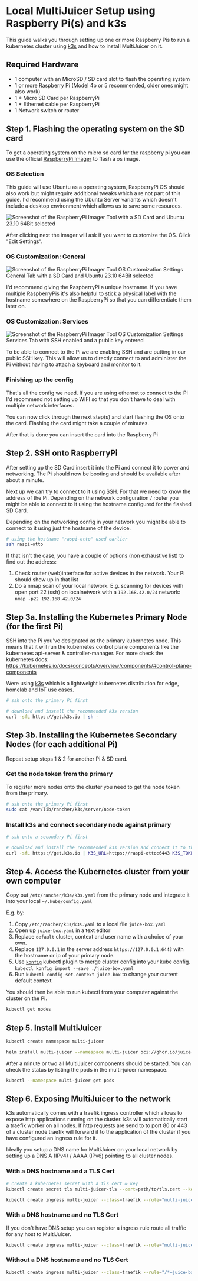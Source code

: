 # Local MultiJuicer Setup using Raspberry Pi(s) and k3s

This guide walks you through setting up one or more Raspberry Pis to run a kubernetes cluster using [k3s](https://k3s.io/) and how to install MultiJuicer on it.

## Required Hardware

- 1 computer with an MicroSD / SD card slot to flash the operating system
- 1 or more Raspberry Pi (Model 4b or 5 recommended, older ones might also work)
- 1 * Micro SD Card per RaspberryPi
- 1 * Ethernet cable per RaspberryPi
- 1 Network switch or router

## Step 1. Flashing the operating system on the SD card

To get a operating system on the micro sd card for the raspberry pi you can use the official [RaspberryPi Imager](https://github.com/raspberrypi/rpi-imager) to flash a os image.

### OS Selection

This guide will use Ubuntu as a operating system, RaspberryPi OS should also work but might require additional tweaks which a re not part of this guide.
I'd recommend using the Ubuntu Server variants which doesn't include a desktop environment which allows us to save some resources.

![Screenshot of the RaspberryPi Imager Tool with a SD Card and Ubuntu 23.10 64Bit selected](./screenshots/raspberry-pi-imager-startscreen.webp)

After clicking next the imager will ask if you want to customize the OS. Click "Edit Settings".

### OS Customization: General

![Screenshot of the RaspberryPi Imager Tool OS Customization Settings General Tab with  a SD Card and Ubuntu 23.10 64Bit selected](./screenshots/raspberry-pi-imager-os-general.webp)

I'd recommend giving the RaspberryPi a unique hostname. If you have multiple RaspberryPis it's also helpful to stick a physical label with the hostname somewhere on the RaspberryPi so that you can differentiate them later on.

### OS Customization: Services

![Screenshot of the RaspberryPi Imager Tool OS Customization Settings Services Tab with SSH enabled and a public key entered](./screenshots/raspberry-pi-imager-os-services.webp)

To be able to connect to the Pi we are enabling SSH and are putting in our public SSH key.
This will allow us to directly connect to and administer the Pi without having to attach a keyboard and monitor to it.

### Finishing up the config

That's all the config we need.
If you are using ethernet to connect to the Pi I'd recommend not setting up WIFI so that you don't have to deal with multiple network interfaces.

You can now click through the next step(s) and start flashing the OS onto the card.
Flashing the card might take a couple of minutes.

After that is done you can insert the card into the Raspberry Pi

## Step 2. SSH onto RaspberryPi

After setting up the SD Card insert it into the Pi and connect it to power and networking.
The Pi should now be booting and should be available after about a minute.

Next up we can try to connect to it using SSH.
For that we need to know the address of the Pi.
Depending on the network configuration / router you might be able to connect to it using the hostname configured for the flashed SD Card.

Depending on the networking config in your network you might be able to connect to it using just the hostname of the device.

```bash
# using the hostname "raspi-otto" used earlier
ssh raspi-otto
```

If that isn't the case, you have a couple of options (non exhaustive list) to find out the address:

1. Check router (web)interface for active devices in the network. Your Pi should show up in that list
2. Do a nmap scan of your local network. E.g. scanning for devices with open port 22 (ssh) on localnetwork with a `192.168.42.0/24` network: `nmap -p22 192.168.42.0/24`

## Step 3a. Installing the Kubernetes Primary Node (for the first Pi)

SSH into the Pi you've designated as the primary kubernetes node.
This means that it will run the kubernetes control plane components like the kubernetes api-server & controller-manager. For more check the kubernetes docs: https://kubernetes.io/docs/concepts/overview/components/#control-plane-components

Were using [k3s](https://k3s.io/) which is a lightweight kubernetes distribution for edge, homelab and IoT use cases.

```bash
# ssh onto the primary Pi first

# download and install the recommended k3s version
curl -sfL https://get.k3s.io | sh -
```

## Step 3b. Installing the Kubernetes Secondary Nodes (for each additional Pi)

Repeat setup steps 1 & 2 for another Pi & SD card.

### Get the node token from the primary

To register more nodes onto the cluster you need to get the node token from the primary.

```bash
# ssh onto the primary Pi first
sudo cat /var/lib/rancher/k3s/server/node-token 
```

### Install k3s and connect secondary node against primary

```bash
# ssh onto a secondary Pi first

# download and install the recommended k3s version and connect it to the primary node
curl -sfL https://get.k3s.io | K3S_URL=https://raspi-otto:6443 K3S_TOKEN=mynodetoken sh -
```

## Step 4. Access the Kubernetes cluster from your own computer

Copy out `/etc/rancher/k3s/k3s.yaml` from the primary node and integrate it into your local `~/.kube/config.yaml`

E.g. by:

1. Copy `/etc/rancher/k3s/k3s.yaml` to a local file `juice-box.yaml`
2. Open up `juice-box.yaml` in a text editor
3. Replace `default` cluster, context and user name with a choice of your own.
4. Replace `127.0.0.1` in the server address `https://127.0.0.1:6443` with the hostname or ip of your primary node.
5. Use [`konfig`](https://github.com/corneliusweig/konfig) kubectl plugin to merge cluster config into your kube config. `kubectl konfig import --save ./juice-box.yaml`
6. Run `kubectl config set-context juice-box` to change your current default context

You should then be able to run kubectl from your computer against the cluster on the Pi.

```bash
kubectl get nodes
```

## Step 5. Install MultiJuicer

```bash
kubectl create namespace multi-juicer

helm install multi-juicer --namespace multi-juicer oci://ghcr.io/juice-shop/multi-juicer/helm/multi-juicer
```

After a minute or two all MultiJuicer components should be started.
You can check the status by listing the pods in the multi-juicer namespace.

```bash
kubectl --namespace multi-juicer get pods
```

## Step 6. Exposing MultiJuicer to the network

k3s automatically comes with a traefik ingress controller which allows to expose http applications running on the cluster.
k3s will automatically start a traefik worker on all nodes. 
If http requests are send to to port 80 or 443 of a cluster node traefik will forward it to the application of the cluster if you have configured an ingress rule for it.

Ideally you setup a DNS name for MultiJuicer on your local network by setting up a DNS A (IPv4) / AAAA (IPv6) pointing to all cluster nodes.

### With a DNS hostname and a TLS Cert

```bash
# create a kubernetes secret with a tls cert & key
kubectl create secret tls multi-juicer-tls --cert=path/to/tls.cert --key=path/to/tls.key

kubectl create ingress multi-juicer --class=traefik --rule="multi-juicer.example.com/*=juice-balancer:3000,tls=multi-juicer-tls"
```

### With a DNS hostname and no TLS Cert

If you don't have DNS setup you can register a ingress rule route all traffic for any host to MultiJuicer.

```bash
kubectl create ingress multi-juicer --class=traefik --rule="multi-juicer.example.com/*=juice-balancer:3000"
```

### Without a DNS hostname and no TLS Cert

```bash
kubectl create ingress multi-juicer --class=traefik --rule="/*=juice-balancer:3000"
```
